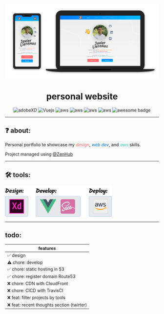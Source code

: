 <div align="center">
  <br>
  <img
    alt="DEV"
    src="/src/assets/imgs/about-project/mockup.png"
    width=650px
  />
  <h1>personal website</h1>
</div>
<p align="center">
  <img src="https://img.shields.io/badge/-adobeXD-ff69b4.svg" alt="adobeXD" />
  <img src="https://img.shields.io/badge/Vue-2.5.21-brightgreen.svg" alt="Vuejs" />
  <img src="https://img.shields.io/badge/aws-S3-yellow.svg" alt="aws" />
  <img src="https://img.shields.io/badge/aws-route53-yellow.svg" alt="aws" />
  <img src="https://img.shields.io/badge/aws-CloudFront-yellow.svg" alt="aws" />
  <img src="https://img.shields.io/badge/-TravisCI-lightgrey.svg" alt="aws" />
  <img src="https://cdn.rawgit.com/sindresorhus/awesome/d7305f38d29fed78fa85652e3a63e154dd8e8829/media/badge.svg" alt="awesome badge"/>
</p>
</div>
<hr/>

## ❓ about:
<p>Personal portfolio to showcase my <i style="color: #FF6767;">design</i>, <i style="color: #007AFE;">web dev</i>, and <i style="color: #30DEB6;">aws</i> skills.
  
Project managed using [@ZenHub](https://github.com/ZenHubIO)
<hr/>

## 🛠 tools:
<img
    alt="DEV"
    src="/src/assets/imgs/about-project/tools.png"
    width=350px
/>
<hr/>

## todo:
features |
--------|
✅ design |
⚠ chore: develop |
✅ chore: static hosting in S3 |
✅ chore: register domain Route53 |
❌ chore: CDN with CloudFront |
❌ chore: CICD with TravisCI |
❌ feat: filter projects by tools |
❌ feat: recent thoughts section (twirter) |
